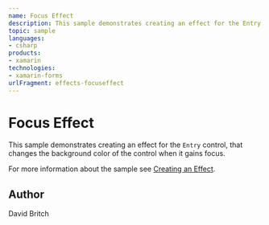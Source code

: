 ```yaml
---
name: Focus Effect
description: This sample demonstrates creating an effect for the Entry control, that changes the background color of the control when it gains focus. For more information about the sample see Creating an Effect.
topic: sample
languages:
- csharp
products:
- xamarin
technologies:
- xamarin-forms
urlFragment: effects-focuseffect
---
```

Focus Effect
============

This sample demonstrates creating an effect for the `Entry` control, that changes the background color of the control when it gains focus.

For more information about the sample see [Creating an Effect](https://developer.xamarin.com/guides/xamarin-forms/effects/creating/).

Author
------

David Britch
